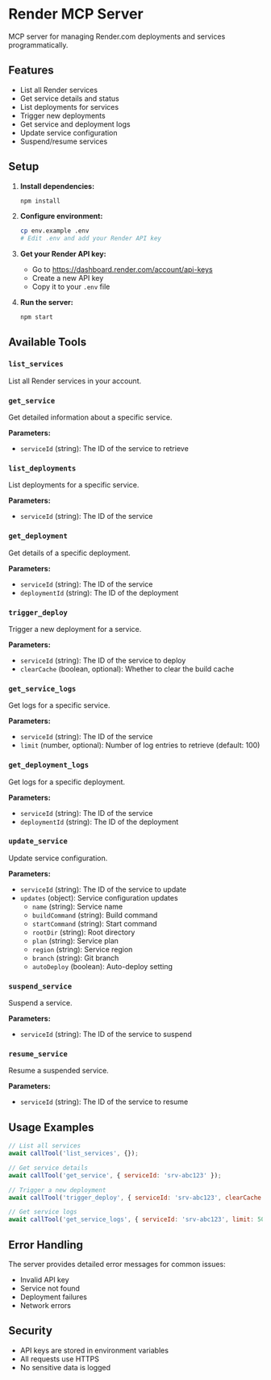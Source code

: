 # Render MCP Server

MCP server for managing Render.com deployments and services programmatically.

## Features

- List all Render services
- Get service details and status
- List deployments for services
- Trigger new deployments
- Get service and deployment logs
- Update service configuration
- Suspend/resume services

## Setup

1. **Install dependencies:**
   ```bash
   npm install
   ```

2. **Configure environment:**
   ```bash
   cp env.example .env
   # Edit .env and add your Render API key
   ```

3. **Get your Render API key:**
   - Go to https://dashboard.render.com/account/api-keys
   - Create a new API key
   - Copy it to your `.env` file

4. **Run the server:**
   ```bash
   npm start
   ```

## Available Tools

### `list_services`
List all Render services in your account.

### `get_service`
Get detailed information about a specific service.

**Parameters:**
- `serviceId` (string): The ID of the service to retrieve

### `list_deployments`
List deployments for a specific service.

**Parameters:**
- `serviceId` (string): The ID of the service

### `get_deployment`
Get details of a specific deployment.

**Parameters:**
- `serviceId` (string): The ID of the service
- `deploymentId` (string): The ID of the deployment

### `trigger_deploy`
Trigger a new deployment for a service.

**Parameters:**
- `serviceId` (string): The ID of the service to deploy
- `clearCache` (boolean, optional): Whether to clear the build cache

### `get_service_logs`
Get logs for a specific service.

**Parameters:**
- `serviceId` (string): The ID of the service
- `limit` (number, optional): Number of log entries to retrieve (default: 100)

### `get_deployment_logs`
Get logs for a specific deployment.

**Parameters:**
- `serviceId` (string): The ID of the service
- `deploymentId` (string): The ID of the deployment

### `update_service`
Update service configuration.

**Parameters:**
- `serviceId` (string): The ID of the service to update
- `updates` (object): Service configuration updates
  - `name` (string): Service name
  - `buildCommand` (string): Build command
  - `startCommand` (string): Start command
  - `rootDir` (string): Root directory
  - `plan` (string): Service plan
  - `region` (string): Service region
  - `branch` (string): Git branch
  - `autoDeploy` (boolean): Auto-deploy setting

### `suspend_service`
Suspend a service.

**Parameters:**
- `serviceId` (string): The ID of the service to suspend

### `resume_service`
Resume a suspended service.

**Parameters:**
- `serviceId` (string): The ID of the service to resume

## Usage Examples

```javascript
// List all services
await callTool('list_services', {});

// Get service details
await callTool('get_service', { serviceId: 'srv-abc123' });

// Trigger a new deployment
await callTool('trigger_deploy', { serviceId: 'srv-abc123', clearCache: true });

// Get service logs
await callTool('get_service_logs', { serviceId: 'srv-abc123', limit: 50 });
```

## Error Handling

The server provides detailed error messages for common issues:
- Invalid API key
- Service not found
- Deployment failures
- Network errors

## Security

- API keys are stored in environment variables
- All requests use HTTPS
- No sensitive data is logged
